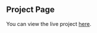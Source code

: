## Project Page

You can view the live project [here](https://github.com/nagesh-bathula/Student-Info).
